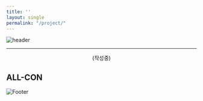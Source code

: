 ```yaml
---
title: ''
layout: single
permalink: "/project/"
---
```


![header](https://capsule-render.vercel.app/api?type=waving&color=6F777D&height=200&section=header&text=Project&#160;🔥&fontColor=FFFFFF&fontSize=25)

---

<div align="center">
 (작성중)
</div>

## ALL-CON 


![Footer](https://capsule-render.vercel.app/api?type=waving&color=6F777D&height=200&section=footer)
